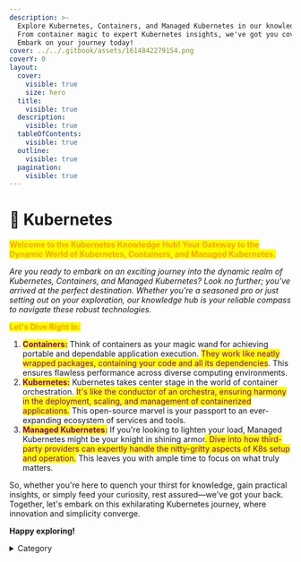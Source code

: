 ```yaml
---
description: >-
  Explore Kubernetes, Containers, and Managed Kubernetes in our knowledge hub.
  From container magic to expert Kubernetes insights, we've got you covered.
  Embark on your journey today!
cover: ../../.gitbook/assets/1614842279154.png
coverY: 0
layout:
  cover:
    visible: true
    size: hero
  title:
    visible: true
  description:
    visible: true
  tableOfContents:
    visible: true
  outline:
    visible: true
  pagination:
    visible: true
---
```


# 🐋 Kubernetes

<mark style="color:orange;">**Welcome to the Kubernetes Knowledge Hub! Your Gateway to the Dynamic World of Kubernetes, Containers, and Managed Kubernetes.**</mark>

_Are you ready to embark on an exciting journey into the dynamic realm of Kubernetes, Containers, and Managed Kubernetes? Look no further; you've arrived at the perfect destination. Whether you're a seasoned pro or just setting out on your exploration, our knowledge hub is your reliable compass to navigate these robust technologies._

<mark style="color:orange;">**Let's Dive Right In:**</mark>

1. <mark style="color:purple;">**Containers:**</mark> Think of containers as your magic wand for achieving portable and dependable application execution. <mark style="color:purple;">They work like neatly wrapped packages, containing your code and all its dependencies</mark>. This ensures flawless performance across diverse computing environments.
2. <mark style="color:purple;">**Kubernetes:**</mark> Kubernetes takes center stage in the world of container orchestration. <mark style="color:purple;">It's like the conductor of an orchestra, ensuring harmony in the deployment, scaling, and management of containerized applications.</mark> This open-source marvel is your passport to an ever-expanding ecosystem of services and tools.
3. <mark style="color:purple;">**Managed Kubernetes:**</mark> If you're looking to lighten your load, Managed Kubernetes might be your knight in shining armor<mark style="color:purple;">. Dive into how third-party providers can expertly handle the nitty-gritty aspects of K8s setup and operation.</mark> This leaves you with ample time to focus on what truly matters.

So, whether you're here to quench your thirst for knowledge, gain practical insights, or simply feed your curiosity, rest assured—we've got your back. Together, let's embark on this exhilarating Kubernetes journey, where innovation and simplicity converge.

**Happy exploring!**

<details>

<summary>Category</summary>

Kubernetes, cloud computing, DevOps, cloud services, hosting platform, container orchestration, cloud infrastructure, cloud deployment, cloud management, cloud technology, cloud solutions&#x20;

</details>
